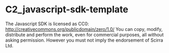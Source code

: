 C2_javascript-sdk-template
==========================

The Javascript SDK is licensed as CC0: http://creativecommons.org/publicdomain/zero/1.0/
You can copy, modify, distribute and perform the work, even for commercial purposes, all without asking permission. However you must not imply the endorsement of Scirra Ltd.
